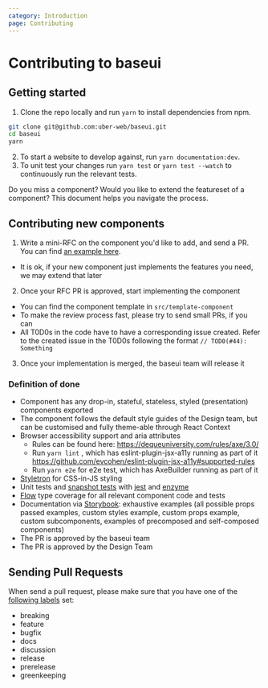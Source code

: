 ```yaml
---
category: Introduction
page: Contributing
---
```


# Contributing to baseui

## Getting started

1. Clone the repo locally and run `yarn` to install dependencies from npm.

```bash
git clone git@github.com:uber-web/baseui.git
cd baseui
yarn
```

2. To start a website to develop against, run `yarn documentation:dev`.
3. To unit test your changes run `yarn test` or `yarn test --watch` to continuously run the relevant tests.

Do you miss a component? Would you like to extend the featureset of a component?
This document helps you navigate the process.

## Contributing new components

1.  Write a mini-RFC on the component you'd like to add, and send a PR. You can find [an example here](https://github.com/uber-web/baseui/tree/master/src/template-component/README.md).

- It is ok, if your new component just implements the features you need, we may extend that later

2.  Once your RFC PR is approved, start implementing the component

- You can find the component template in `src/template-component`
- To make the review process fast, please try to send small PRs, if you can
- All T0D0s in the code have to have a corresponding issue created. Refer to the created issue in the T0D0s following the format `// TOD0(#44): Something`

3.  Once your implementation is merged, the baseui team will release it

### Definition of done

- Component has any drop-in, stateful, stateless, styled (presentation) components exported
- The component follows the default style guides of the Design team, but can be customised and fully theme-able through React Context
- Browser accessibility support and aria attributes
  - Rules can be found here: https://dequeuniversity.com/rules/axe/3.0/
  - Run `yarn lint` , which has eslint-plugin-jsx-a11y running as part of it https://github.com/evcohen/eslint-plugin-jsx-a11y#supported-rules
  - Run `yarn e2e` for e2e test, which has AxeBuilder running as part of it
- [Styletron](https://styletron.js.org/) for CSS-in-JS styling
- Unit tests and [snapshot tests](https://jestjs.io/docs/en/snapshot-testing) with [jest](https://jestjs.io/en/) and [enzyme](https://airbnb.io/enzyme/)
- [Flow](https://flow.org/) type coverage for all relevant component code and tests
- Documentation via [Storybook](https://storybook.js.org/): exhaustive examples (all possible props passed examples, custom styles example, custom props example, custom subcomponents, examples of precomposed and self-composed components)
- The PR is approved by the baseui team
- The PR is approved by the Design Team

## Sending Pull Requests

When send a pull request, please make sure that you have one of the [following labels](https://github.com/uber-workflow/probot-app-pr-label/blob/master/index.js#L20) set:

- breaking
- feature
- bugfix
- docs
- discussion
- release
- prerelease
- greenkeeping
